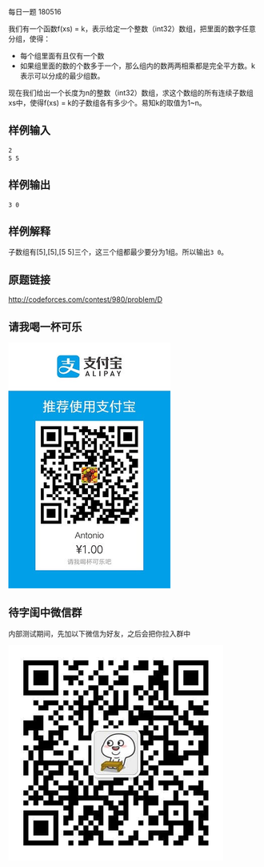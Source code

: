 每日一题  180516

我们有一个函数f(xs) = k，表示给定一个整数（int32）数组，把里面的数字任意分组，使得：

* 每个组里面有且仅有一个数
* 如果组里面的数的个数多于一个，那么组内的数两两相乘都是完全平方数。k表示可以分成的最少组数。

现在我们给出一个长度为n的整数（int32）数组，求这个数组的所有连续子数组xs中，使得f(xs) = k的子数组各有多少个。易知k的取值为1~n。

## 样例输入
```
2
5 5
```

## 样例输出
```
3 0
```

## 样例解释

子数组有[5],[5],[5 5]三个，这三个组都最少要分为1组。所以输出`3 0`。

## 原题链接

http://codeforces.com/contest/980/problem/D

## 请我喝一杯可乐

![](https://raw.githubusercontent.com/Inapt19/Resource/master/bonus_QR.jpg)

## 待字闺中微信群

内部测试期间，先加以下微信为好友，之后会把你拉入群中

![](https://raw.githubusercontent.com/Inapt19/Resource/master/wechat_QR.jpg)
